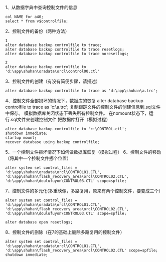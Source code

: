 1、从数据字典中查询控制文件的信息
```oracle
col NAME for a40;
select * from v$controlfile;
```
2、控制文件的备份（两种方法）
```oracle
1
alter database backup controlfile to trace;
alter database backup controlfile to trace resetlogs;
alter database backup controlfile to trace noresetlogs;

2
alter database backup controlfile to 'd:\app\shuhan\oradata\orcl\control00.ctl'
```

3、控制文件的创建（有没有简便步骤，请描述）
```oracle
alter database backup controlfile to trace as 'd:\app\shuhan\a.trc';
```
4、控制文件全部损坏的情况下，数据库的恢复
 alter database backup controlfile to trace as 'c:\a.trc';
复制跟踪文件的控制文件的创建信息到.sql文件中保存。
模拟数据库关闭状态下丢失所有控制文件。
在nomount状态下，运行.sql文件来创建控制文件
把数据库打开（模拟过程）
```oracle
alter database backup controlfile to 'c:\CONTROL.ctl';
shutdown immediate;
startup mount;
recover database using backup controlfile;
```

5、一个控制文件损坏情况下如何做数据库恢复（模拟过程）
6、控制文件的移动（将其中一个控制文件挪个位置）
```oracle
alter system set control_files = 
'd:\app\shuhan\oradata\orcl\CONTROL01.CTL',
'd:\app\shuhan\flash_recovery_area\orcl\CONTROL02.CTL',
'd:\app\shuhan\doulufuyon\CONTROL03.CTL' scope=spfile;
```

7、控制文件的多元化(多重映像，多路复用，原来有两个控制文件，要变成三个）
```oracle
alter system set control_files = 
'd:\app\shuhan\oradata\orcl\CONTROL01.CTL',
'd:\app\shuhan\flash_recovery_area\orcl\CONTROL02.CTL',
'd:\app\shuhan\doulufuyon\CONTROL03.CTL' scope=spfile;

alter database open resetlogs;
```

8、控制文件的删除（在7的基础上删除多路复用的控制文件）
```oracle
alter system set control_files = 
'd:\app\shuhan\oradata\orcl\CONTROL01.CTL',
'd:\app\shuhan\flash_recovery_area\orcl\CONTROL02.CTL' scope=spfile;
shutdown immediate;
```
